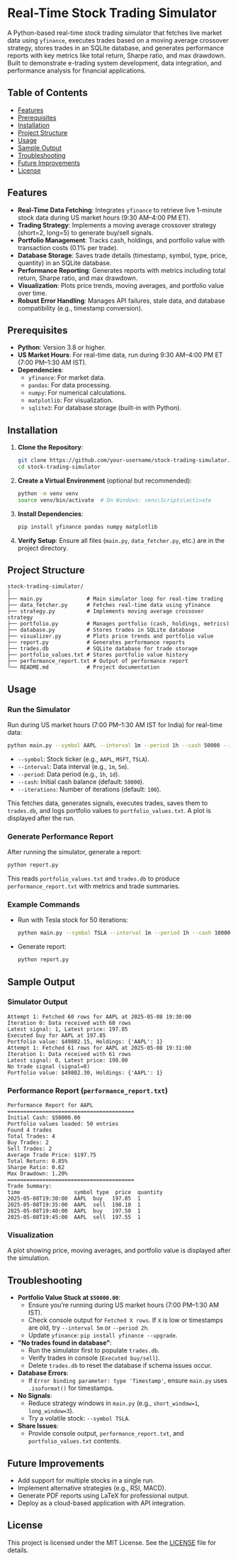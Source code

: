 # Real-Time Stock Trading Simulator

A Python-based real-time stock trading simulator that fetches live market data using `yfinance`, executes trades based on a moving average crossover strategy, stores trades in an SQLite database, and generates performance reports with key metrics like total return, Sharpe ratio, and max drawdown. Built to demonstrate e-trading system development, data integration, and performance analysis for financial applications.

## Table of Contents
- [Features](#features)
- [Prerequisites](#prerequisites)
- [Installation](#installation)
- [Project Structure](#project-structure)
- [Usage](#usage)
- [Sample Output](#sample-output)
- [Troubleshooting](#troubleshooting)
- [Future Improvements](#future-improvements)
- [License](#license)

## Features
- **Real-Time Data Fetching**: Integrates `yfinance` to retrieve live 1-minute stock data during US market hours (9:30 AM–4:00 PM ET).
- **Trading Strategy**: Implements a moving average crossover strategy (short=2, long=5) to generate buy/sell signals.
- **Portfolio Management**: Tracks cash, holdings, and portfolio value with transaction costs (0.1% per trade).
- **Database Storage**: Saves trade details (timestamp, symbol, type, price, quantity) in an SQLite database.
- **Performance Reporting**: Generates reports with metrics including total return, Sharpe ratio, and max drawdown.
- **Visualization**: Plots price trends, moving averages, and portfolio value over time.
- **Robust Error Handling**: Manages API failures, stale data, and database compatibility (e.g., timestamp conversion).

## Prerequisites
- **Python**: Version 3.8 or higher.
- **US Market Hours**: For real-time data, run during 9:30 AM–4:00 PM ET (7:00 PM–1:30 AM IST).
- **Dependencies**:
  - `yfinance`: For market data.
  - `pandas`: For data processing.
  - `numpy`: For numerical calculations.
  - `matplotlib`: For visualization.
  - `sqlite3`: For database storage (built-in with Python).

## Installation
1. **Clone the Repository**:
   ```bash
   git clone https://github.com/your-username/stock-trading-simulator.git
   cd stock-trading-simulator
   ```

2. **Create a Virtual Environment** (optional but recommended):
   ```bash
   python -m venv venv
   source venv/bin/activate  # On Windows: venv\Scripts\activate
   ```

3. **Install Dependencies**:
   ```bash
   pip install yfinance pandas numpy matplotlib
   ```

4. **Verify Setup**:
   Ensure all files (`main.py`, `data_fetcher.py`, etc.) are in the project directory.

## Project Structure
```
stock-trading-simulator/
│
├── main.py              # Main simulator loop for real-time trading
├── data_fetcher.py      # Fetches real-time data using yfinance
├── strategy.py          # Implements moving average crossover strategy
├── portfolio.py         # Manages portfolio (cash, holdings, metrics)
├── database.py          # Stores trades in SQLite database
├── visualizer.py        # Plots price trends and portfolio value
├── report.py            # Generates performance reports
├── trades.db            # SQLite database for trade storage
├── portfolio_values.txt # Stores portfolio value history
├── performance_report.txt # Output of performance report
└── README.md            # Project documentation
```

## Usage
### Run the Simulator
Run during US market hours (7:00 PM–1:30 AM IST for India) for real-time data:
```bash
python main.py --symbol AAPL --interval 1m --period 1h --cash 50000 --iterations 100
```
- `--symbol`: Stock ticker (e.g., `AAPL`, `MSFT`, `TSLA`).
- `--interval`: Data interval (e.g., `1m`, `5m`).
- `--period`: Data period (e.g., `1h`, `1d`).
- `--cash`: Initial cash balance (default: `50000`).
- `--iterations`: Number of iterations (default: `100`).

This fetches data, generates signals, executes trades, saves them to `trades.db`, and logs portfolio values to `portfolio_values.txt`. A plot is displayed after the run.

### Generate Performance Report
After running the simulator, generate a report:
```bash
python report.py
```
This reads `portfolio_values.txt` and `trades.db` to produce `performance_report.txt` with metrics and trade summaries.

### Example Commands
- Run with Tesla stock for 50 iterations:
  ```bash
  python main.py --symbol TSLA --interval 1m --period 1h --cash 100000 --iterations 50
  ```
- Generate report:
  ```bash
  python report.py
  ```

## Sample Output
### Simulator Output
```
Attempt 1: Fetched 60 rows for AAPL at 2025-05-08 19:30:00
Iteration 0: Data received with 60 rows
Latest signal: 1, Latest price: 197.85
Executed buy for AAPL at 197.85
Portfolio value: $49802.15, Holdings: {'AAPL': 1}
Attempt 1: Fetched 61 rows for AAPL at 2025-05-08 19:31:00
Iteration 1: Data received with 61 rows
Latest signal: 0, Latest price: 198.00
No trade signal (signal=0)
Portfolio value: $49802.30, Holdings: {'AAPL': 1}
```

### Performance Report (`performance_report.txt`)
```
Performance Report for AAPL
========================================
Initial Cash: $50000.00
Portfolio values loaded: 50 entries
Found 4 trades
Total Trades: 4
Buy Trades: 2
Sell Trades: 2
Average Trade Price: $197.75
Total Return: 0.85%
Sharpe Ratio: 0.62
Max Drawdown: 1.20%
========================================
Trade Summary:
time                 symbol type  price  quantity
2025-05-08T19:30:00  AAPL  buy   197.85  1
2025-05-08T19:35:00  AAPL  sell  198.10  1
2025-05-08T19:40:00  AAPL  buy   197.50  1
2025-05-08T19:45:00  AAPL  sell  197.55  1
```

### Visualization
A plot showing price, moving averages, and portfolio value is displayed after the simulation.

## Troubleshooting
- **Portfolio Value Stuck at `$50000.00`**:
  - Ensure you’re running during US market hours (7:00 PM–1:30 AM IST).
  - Check console output for `Fetched X rows`. If `X` is low or timestamps are old, try `--interval 5m` or `--period 2h`.
  - Update `yfinance`: `pip install yfinance --upgrade`.
- **"No trades found in database"**:
  - Run the simulator first to populate `trades.db`.
  - Verify trades in console (`Executed buy/sell`).
  - Delete `trades.db` to reset the database if schema issues occur.
- **Database Errors**:
  - If `Error binding parameter: type 'Timestamp'`, ensure `main.py` uses `.isoformat()` for timestamps.
- **No Signals**:
  - Reduce strategy windows in `main.py` (e.g., `short_window=1`, `long_window=3`).
  - Try a volatile stock: `--symbol TSLA`.
- **Share Issues**:
  - Provide console output, `performance_report.txt`, and `portfolio_values.txt` contents.

## Future Improvements
- Add support for multiple stocks in a single run.
- Implement alternative strategies (e.g., RSI, MACD).
- Generate PDF reports using LaTeX for professional output.
- Deploy as a cloud-based application with API integration.

## License
This project is licensed under the MIT License. See the [LICENSE](LICENSE) file for details.